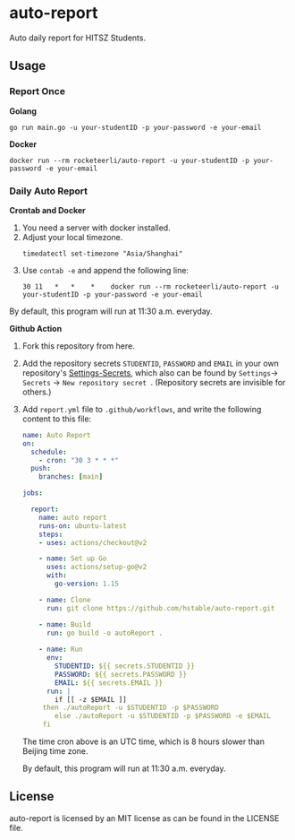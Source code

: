 # auto-report

Auto daily report for HITSZ Students.

## Usage

### Report Once

**Golang**

```shell
go run main.go -u your-studentID -p your-password -e your-email
```

**Docker**

```shell
docker run --rm rocketeerli/auto-report -u your-studentID -p your-password -e your-email
```

### Daily Auto Report 

**Crontab and Docker**
1. You need a server with docker installed.
2. Adjust your local timezone.
   ```shell
   timedatectl set-timezone "Asia/Shanghai"
   ```
4. Use `contab -e` and append the following line:
   ```cron
   30 11   *   *    *    docker run --rm rocketeerli/auto-report -u your-studentID -p your-password -e your-email
   ```
By default, this program will run at 11:30 a.m. everyday.

**Github Action**

1. Fork this repository from here.

2. Add the repository secrets `STUDENTID`, `PASSWORD` and `EMAIL`  in your own repository's <a href="../../settings/secrets">Settings-Secrets</a>,  which also can be found by `Settings`-> `Secrets` -> `New repository secret `. (Repository secrets are invisible for others.)

3. Add `report.yml` file to `.github/workflows`, and write the following content to this file:

   ```yaml
   name: Auto Report
   on: 
     schedule:
       - cron: "30 3 * * *"
     push:
       branches: [main]
   
   jobs:
   
     report:
       name: auto report
       runs-on: ubuntu-latest
       steps:
       - uses: actions/checkout@v2
   
       - name: Set up Go
         uses: actions/setup-go@v2
         with:
           go-version: 1.15
   
       - name: Clone
         run: git clone https://github.com/hstable/auto-report.git
   
       - name: Build
         run: go build -o autoReport .
           
       - name: Run
         env:
           STUDENTID: ${{ secrets.STUDENTID }}
           PASSWORD: ${{ secrets.PASSWORD }}
           EMAIL: ${{ secrets.EMAIL }}
         run: |
           if [[ -z $EMAIL ]]
        then ./autoReport -u $STUDENTID -p $PASSWORD
           else ./autoReport -u $STUDENTID -p $PASSWORD -e $EMAIL
        fi
   ```
   
   The time cron above is an UTC time, which is 8 hours slower than Beijing time zone.
   
   By default, this program will run at 11:30 a.m. everyday.

## License

auto-report is licensed by an MIT license as can be found in the LICENSE file.

